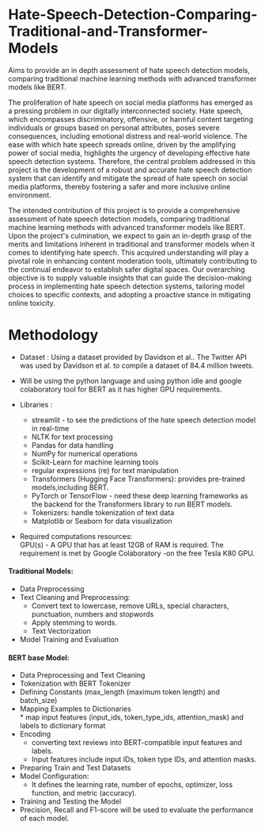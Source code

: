 # Hate-Speech-Detection-Comparing-Traditional-and-Transformer-Models
Aims to provide an in depth assessment of hate speech detection models, comparing traditional machine learning methods with advanced transformer models like BERT.

The proliferation of hate speech on social media platforms has emerged as a pressing problem in our digitally interconnected society. Hate speech, which encompasses discriminatory, offensive, or harmful content targeting individuals or groups based on personal attributes, poses severe consequences, including emotional distress and real-world violence. The ease with which hate speech spreads online, driven by the amplifying power of social media, highlights the urgency of developing effective hate speech detection systems. Therefore, the central problem addressed in this project is the development of a robust and accurate hate speech detection system that can identify and mitigate the spread of hate speech on social media platforms, thereby fostering a safer and more inclusive online environment.  

The intended contribution of this project is to provide a comprehensive assessment of hate speech detection models, comparing traditional machine learning methods with advanced transformer models like BERT. Upon the project's culmination, we expect to gain an in-depth grasp of the merits and limitations inherent in traditional and transformer models when it comes to identifying hate speech. This acquired understanding will play a pivotal role in enhancing content moderation tools, ultimately contributing to the continual endeavor to establish safer digital spaces. Our overarching objective is to supply valuable insights that can guide the decision-making process in implementing hate speech detection systems, tailoring model choices to specific contexts, and adopting a proactive stance in mitigating online toxicity.

# Methodology  

* Dataset : Using a dataset provided by Davidson et al.. The Twitter API was used by Davidson et al. to compile a dataset of 84.4 million tweets.
* Will be using the python language and using python idle and google colaboratory tool for BERT as it has higher GPU requirements.
* Libraries :
    * streamlit - to see the predictions of the hate speech detection model in real-time  
    * NLTK for text processing  
    * Pandas for data handling  
    * NumPy for numerical operations  
    * Scikit-Learn for machine learning tools  
    * regular expressions (re) for text manipulation  
    * Transformers (Hugging Face Transformers): provides pre-trained models,including BERT.  
    * PyTorch or TensorFlow - need these deep learning frameworks as the backend for the Transformers library to run BERT models.  
    * Tokenizers: handle tokenization of text data  
    * Matplotlib or Seaborn for data visualization

* Required computations resources:  
 GPU(s) -  A GPU that has at least 12GB of RAM is required. The requirement is met by Google Colaboratory -on the free Tesla K80 GPU.  
  
#### Traditional Models:
* Data Preprocessing  
* Text Cleaning and Preprocessing:  
    * Convert text to lowercase, remove URLs, special characters, punctuation, numbers and stopwords  
    * Apply stemming to words.  
    * Text Vectorization  
* Model Training and Evaluation
  
#### BERT base Model:  
* Data Preprocessing and Text Cleaning  
* Tokenization with BERT Tokenizer  
* Defining Constants (max_length (maximum token length) and batch_size)   
* Mapping Examples to Dictionaries  
      * map input features (input_ids, token_type_ids, attention_mask) and labels to dictionary format  
* Encoding  
    * converting text reviews into BERT-compatible input features and labels.  
    * Input features include input IDs, token type IDs, and attention masks.  
* Preparing Train and Test Datasets  
* Model Configuration:  
    * It defines the learning rate, number of epochs, optimizer, loss function, and metric (accuracy).  
* Training and Testing the Model  
* Precision,  Recall and F1-score will be used to evaluate the performance of each model.  



